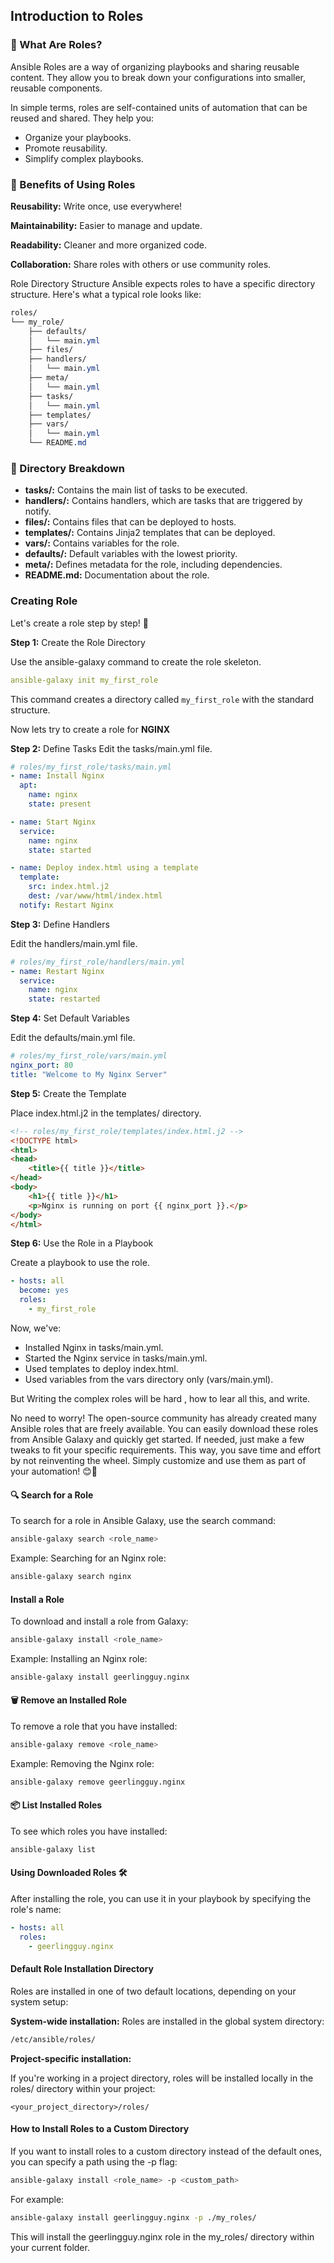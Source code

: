 ## Introduction to Roles
### 📖 What Are Roles?
Ansible Roles are a way of organizing playbooks and sharing reusable content. They allow you to break down your configurations into smaller, reusable components.

In simple terms, roles are self-contained units of automation that can be reused and shared. They help you:

- Organize your playbooks.
- Promote reusability.
- Simplify complex playbooks.

### 🎯 Benefits of Using Roles

**Reusability:** Write once, use everywhere!

**Maintainability:** Easier to manage and update.

**Readability:** Cleaner and more organized code.

**Collaboration:** Share roles with others or use community roles.

Role Directory Structure
Ansible expects roles to have a specific directory structure. Here's what a typical role looks like:

```css
roles/
└── my_role/
    ├── defaults/
    │   └── main.yml
    ├── files/
    ├── handlers/
    │   └── main.yml
    ├── meta/
    │   └── main.yml
    ├── tasks/
    │   └── main.yml
    ├── templates/
    ├── vars/
    │   └── main.yml
    └── README.md
```
### 📂 Directory Breakdown
- **tasks/:** Contains the main list of tasks to be executed.
- **handlers/:** Contains handlers, which are tasks that are triggered by notify.
- **files/:** Contains files that can be deployed to hosts.
- **templates/:** Contains Jinja2 templates that can be deployed.
- **vars/:** Contains variables for the role.
- **defaults/:** Default variables with the lowest priority.
- **meta/:** Defines metadata for the role, including dependencies.
- **README.md:** Documentation about the role.

### Creating Role

Let's create a role step by step! 🚀

**Step 1:** Create the Role Directory

Use the ansible-galaxy command to create the role skeleton.

```yaml
ansible-galaxy init my_first_role
```

This command creates a directory called `my_first_role` with the standard structure.

Now lets try to create a role for **NGINX**

**Step 2:** Define Tasks
Edit the tasks/main.yml file.

```yaml
# roles/my_first_role/tasks/main.yml
- name: Install Nginx
  apt:
    name: nginx
    state: present

- name: Start Nginx
  service:
    name: nginx
    state: started

- name: Deploy index.html using a template
  template:
    src: index.html.j2
    dest: /var/www/html/index.html
  notify: Restart Nginx

```
**Step 3:** Define Handlers

Edit the handlers/main.yml file.

```yaml
# roles/my_first_role/handlers/main.yml
- name: Restart Nginx
  service:
    name: nginx
    state: restarted
```

**Step 4:** Set Default Variables

Edit the defaults/main.yml file.

```yaml
# roles/my_first_role/vars/main.yml
nginx_port: 80
title: "Welcome to My Nginx Server"
```

**Step 5:** Create the Template

Place index.html.j2 in the templates/ directory.

```html
<!-- roles/my_first_role/templates/index.html.j2 -->
<!DOCTYPE html>
<html>
<head>
    <title>{{ title }}</title>
</head>
<body>
    <h1>{{ title }}</h1>
    <p>Nginx is running on port {{ nginx_port }}.</p>
</body>
</html>
```

**Step 6:** Use the Role in a Playbook

Create a playbook to use the role.

```yaml
- hosts: all
  become: yes
  roles:
    - my_first_role
```
Now, we've:

- Installed Nginx in tasks/main.yml.
- Started the Nginx service in tasks/main.yml.
- Used templates to deploy index.html.
- Used variables from the vars directory only (vars/main.yml).


But Writing the complex roles will be hard , how to lear all this, and write.

No need to worry! The open-source community has already created many Ansible roles that are freely available. You can easily download these roles from Ansible Galaxy and quickly get started. If needed, just make a few tweaks to fit your specific requirements. This way, you save time and effort by not reinventing the wheel. Simply customize and use them as part of your automation! 😊🚀

#### 🔍 Search for a Role
To search for a role in Ansible Galaxy, use the search command:

```bash
ansible-galaxy search <role_name>
```
Example: Searching for an Nginx role:

```bash
ansible-galaxy search nginx
```
#### Install a Role
To download and install a role from Galaxy:

```bash
ansible-galaxy install <role_name>
```
Example: Installing an Nginx role:
```bash
ansible-galaxy install geerlingguy.nginx
```

#### 🗑️ Remove an Installed Role
To remove a role that you have installed:

```bash
ansible-galaxy remove <role_name>
```
Example: Removing the Nginx role:
```bash
ansible-galaxy remove geerlingguy.nginx
```

#### 📦 List Installed Roles
To see which roles you have installed:

```bash
ansible-galaxy list
```

#### Using Downloaded Roles 🛠️
After installing the role, you can use it in your playbook by specifying the role's name:

```yaml
- hosts: all
  roles:
    - geerlingguy.nginx
```

#### Default Role Installation Directory
Roles are installed in one of two default locations, depending on your system setup:

**System-wide installation:**
Roles are installed in the global system directory:

```bash
/etc/ansible/roles/
```
**Project-specific installation:**

If you're working in a project directory, roles will be installed locally in the roles/ directory within your project:

```
<your_project_directory>/roles/
```

#### How to Install Roles to a Custom Directory
If you want to install roles to a custom directory instead of the default ones, you can specify a path using the -p flag:

```bash
ansible-galaxy install <role_name> -p <custom_path>
```
For example:

```bash
ansible-galaxy install geerlingguy.nginx -p ./my_roles/
```

This will install the geerlingguy.nginx role in the my_roles/ directory within your current folder.
